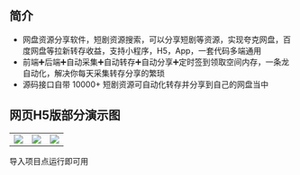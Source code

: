 
## 简介

- 网盘资源分享软件，短剧资源搜索，可以分享短剧等资源，实现夸克网盘，百度网盘等拉新转存收益，支持小程序，H5，App，一套代码多端通用
- 前端➕后端➕自动采集➕自动转存➕自动分享➕定时签到领取空间内存，一条龙自动化，解决你每天采集转存分享的繁琐
- 源码接口自带 10000+ 短剧资源可自动化转存并分享到自己的网盘当中



## 网页H5版部分演示图

<table>
    <tr>
        <td><img src="https://img.eplusskin.com/uploads/20240730/1.png"/></td>
        <td><img src="https://img.eplusskin.com/uploads/20240730/2.png"/></td>
        <td><img src="https://img.eplusskin.com/uploads/20240730/3.jpg"/></td>
    </tr>
</table>

导入项目点运行即可用

